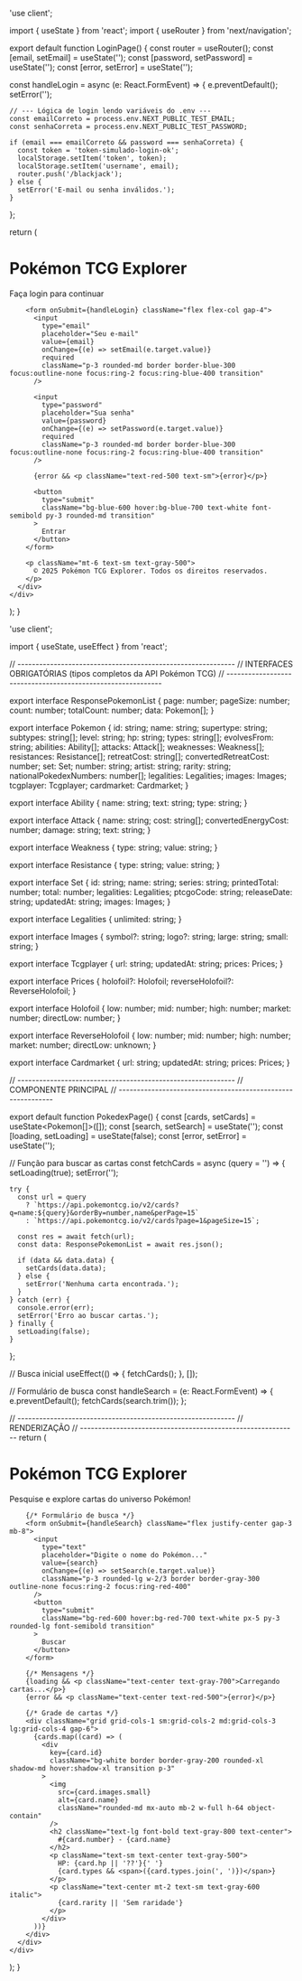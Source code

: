 'use client';

import { useState } from 'react';
import { useRouter } from 'next/navigation';

export default function LoginPage() {
  const router = useRouter();
  const [email, setEmail] = useState('');
  const [password, setPassword] = useState('');
  const [error, setError] = useState('');

  const handleLogin = async (e: React.FormEvent) => {
    e.preventDefault();
    setError('');

    // --- Lógica de login lendo variáveis do .env ---
    const emailCorreto = process.env.NEXT_PUBLIC_TEST_EMAIL;
    const senhaCorreta = process.env.NEXT_PUBLIC_TEST_PASSWORD;

    if (email === emailCorreto && password === senhaCorreta) {
      const token = 'token-simulado-login-ok';
      localStorage.setItem('token', token);
      localStorage.setItem('username', email);
      router.push('/blackjack');
    } else {
      setError('E-mail ou senha inválidos.');
    }
  };

  return (
    <div className="min-h-screen flex flex-col justify-center items-center bg-gradient-to-br from-green-300 via-blue-400 to-blue-600 p-6">
      <div className="bg-white/90 backdrop-blur-sm border border-white/50 rounded-2xl shadow-xl p-8 w-full max-w-md text-center">
        <h1 className="text-3xl font-bold mb-2 text-blue-800">
          Pokémon TCG Explorer
        </h1>
        <p className="text-gray-600 mb-6">Faça login para continuar</p>

        <form onSubmit={handleLogin} className="flex flex-col gap-4">
          <input
            type="email"
            placeholder="Seu e-mail"
            value={email}
            onChange={(e) => setEmail(e.target.value)}
            required
            className="p-3 rounded-md border border-blue-300 focus:outline-none focus:ring-2 focus:ring-blue-400 transition"
          />

          <input
            type="password"
            placeholder="Sua senha"
            value={password}
            onChange={(e) => setPassword(e.target.value)}
            required
            className="p-3 rounded-md border border-blue-300 focus:outline-none focus:ring-2 focus:ring-blue-400 transition"
          />

          {error && <p className="text-red-500 text-sm">{error}</p>}

          <button
            type="submit"
            className="bg-blue-600 hover:bg-blue-700 text-white font-semibold py-3 rounded-md transition"
          >
            Entrar
          </button>
        </form>

        <p className="mt-6 text-sm text-gray-500">
          © 2025 Pokémon TCG Explorer. Todos os direitos reservados.
        </p>
      </div>
    </div>
  );
}












'use client';

import { useState, useEffect } from 'react';

// ------------------------------------------------------------
// INTERFACES OBRIGATÓRIAS (tipos completos da API Pokémon TCG)
// ------------------------------------------------------------

export interface ResponsePokemonList {
  page: number;
  pageSize: number;
  count: number;
  totalCount: number;
  data: Pokemon[];
}

export interface Pokemon {
  id: string;
  name: string;
  supertype: string;
  subtypes: string[];
  level: string;
  hp: string;
  types: string[];
  evolvesFrom: string;
  abilities: Ability[];
  attacks: Attack[];
  weaknesses: Weakness[];
  resistances: Resistance[];
  retreatCost: string[];
  convertedRetreatCost: number;
  set: Set;
  number: string;
  artist: string;
  rarity: string;
  nationalPokedexNumbers: number[];
  legalities: Legalities;
  images: Images;
  tcgplayer: Tcgplayer;
  cardmarket: Cardmarket;
}

export interface Ability {
  name: string;
  text: string;
  type: string;
}

export interface Attack {
  name: string;
  cost: string[];
  convertedEnergyCost: number;
  damage: string;
  text: string;
}

export interface Weakness {
  type: string;
  value: string;
}

export interface Resistance {
  type: string;
  value: string;
}

export interface Set {
  id: string;
  name: string;
  series: string;
  printedTotal: number;
  total: number;
  legalities: Legalities;
  ptcgoCode: string;
  releaseDate: string;
  updatedAt: string;
  images: Images;
}

export interface Legalities {
  unlimited: string;
}

export interface Images {
  symbol?: string;
  logo?: string;
  large: string;
  small: string;
}

export interface Tcgplayer {
  url: string;
  updatedAt: string;
  prices: Prices;
}

export interface Prices {
  holofoil?: Holofoil;
  reverseHolofoil?: ReverseHolofoil;
}

export interface Holofoil {
  low: number;
  mid: number;
  high: number;
  market: number;
  directLow: number;
}

export interface ReverseHolofoil {
  low: number;
  mid: number;
  high: number;
  market: number;
  directLow: unknown;
}

export interface Cardmarket {
  url: string;
  updatedAt: string;
  prices: Prices;
}

// ------------------------------------------------------------
// COMPONENTE PRINCIPAL
// ------------------------------------------------------------

export default function PokedexPage() {
  const [cards, setCards] = useState<Pokemon[]>([]);
  const [search, setSearch] = useState('');
  const [loading, setLoading] = useState(false);
  const [error, setError] = useState('');

  // Função para buscar as cartas
  const fetchCards = async (query = '') => {
    setLoading(true);
    setError('');

    try {
      const url = query
        ? `https://api.pokemontcg.io/v2/cards?q=name:${query}&orderBy=number,name&perPage=15`
        : `https://api.pokemontcg.io/v2/cards?page=1&pageSize=15`;

      const res = await fetch(url);
      const data: ResponsePokemonList = await res.json();

      if (data && data.data) {
        setCards(data.data);
      } else {
        setError('Nenhuma carta encontrada.');
      }
    } catch (err) {
      console.error(err);
      setError('Erro ao buscar cartas.');
    } finally {
      setLoading(false);
    }
  };

  // Busca inicial
  useEffect(() => {
    fetchCards();
  }, []);

  // Formulário de busca
  const handleSearch = (e: React.FormEvent) => {
    e.preventDefault();
    fetchCards(search.trim());
  };

  // ------------------------------------------------------------
  // RENDERIZAÇÃO
  // ------------------------------------------------------------
  return (
    <div className="min-h-screen flex flex-col items-center justify-start bg-gradient-to-b from-yellow-300 via-orange-400 to-red-500 text-gray-900 p-6">
      <div className="bg-white/90 backdrop-blur-md shadow-xl rounded-2xl p-8 w-full max-w-6xl">
        <h1 className="text-3xl font-bold text-center text-red-600 mb-2">
          Pokémon TCG Explorer
        </h1>
        <p className="text-center text-gray-600 mb-6">
          Pesquise e explore cartas do universo Pokémon!
        </p>

        {/* Formulário de busca */}
        <form onSubmit={handleSearch} className="flex justify-center gap-3 mb-8">
          <input
            type="text"
            placeholder="Digite o nome do Pokémon..."
            value={search}
            onChange={(e) => setSearch(e.target.value)}
            className="p-3 rounded-lg w-2/3 border border-gray-300 outline-none focus:ring-2 focus:ring-red-400"
          />
          <button
            type="submit"
            className="bg-red-600 hover:bg-red-700 text-white px-5 py-3 rounded-lg font-semibold transition"
          >
            Buscar
          </button>
        </form>

        {/* Mensagens */}
        {loading && <p className="text-center text-gray-700">Carregando cartas...</p>}
        {error && <p className="text-center text-red-500">{error}</p>}

        {/* Grade de cartas */}
        <div className="grid grid-cols-1 sm:grid-cols-2 md:grid-cols-3 lg:grid-cols-4 gap-6">
          {cards.map((card) => (
            <div
              key={card.id}
              className="bg-white border border-gray-200 rounded-xl shadow-md hover:shadow-xl transition p-3"
            >
              <img
                src={card.images.small}
                alt={card.name}
                className="rounded-md mx-auto mb-2 w-full h-64 object-contain"
              />
              <h2 className="text-lg font-bold text-gray-800 text-center">
                #{card.number} - {card.name}
              </h2>
              <p className="text-sm text-center text-gray-500">
                HP: {card.hp || '??'}{' '}
                {card.types && <span>({card.types.join(', ')})</span>}
              </p>
              <p className="text-center mt-2 text-sm text-gray-600 italic">
                {card.rarity || 'Sem raridade'}
              </p>
            </div>
          ))}
        </div>
      </div>
    </div>
  );
}